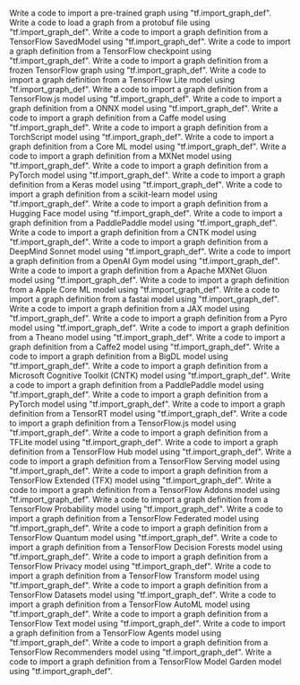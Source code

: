 Write a code to import a pre-trained graph using "tf.import_graph_def".
Write a code to load a graph from a protobuf file using "tf.import_graph_def".
Write a code to import a graph definition from a TensorFlow SavedModel using "tf.import_graph_def".
Write a code to import a graph definition from a TensorFlow checkpoint using "tf.import_graph_def".
Write a code to import a graph definition from a frozen TensorFlow graph using "tf.import_graph_def".
Write a code to import a graph definition from a TensorFlow Lite model using "tf.import_graph_def".
Write a code to import a graph definition from a TensorFlow.js model using "tf.import_graph_def".
Write a code to import a graph definition from a ONNX model using "tf.import_graph_def".
Write a code to import a graph definition from a Caffe model using "tf.import_graph_def".
Write a code to import a graph definition from a TorchScript model using "tf.import_graph_def".
Write a code to import a graph definition from a Core ML model using "tf.import_graph_def".
Write a code to import a graph definition from a MXNet model using "tf.import_graph_def".
Write a code to import a graph definition from a PyTorch model using "tf.import_graph_def".
Write a code to import a graph definition from a Keras model using "tf.import_graph_def".
Write a code to import a graph definition from a scikit-learn model using "tf.import_graph_def".
Write a code to import a graph definition from a Hugging Face model using "tf.import_graph_def".
Write a code to import a graph definition from a PaddlePaddle model using "tf.import_graph_def".
Write a code to import a graph definition from a CNTK model using "tf.import_graph_def".
Write a code to import a graph definition from a DeepMind Sonnet model using "tf.import_graph_def".
Write a code to import a graph definition from a OpenAI Gym model using "tf.import_graph_def".
Write a code to import a graph definition from a Apache MXNet Gluon model using "tf.import_graph_def".
Write a code to import a graph definition from a Apple Core ML model using "tf.import_graph_def".
Write a code to import a graph definition from a fastai model using "tf.import_graph_def".
Write a code to import a graph definition from a JAX model using "tf.import_graph_def".
Write a code to import a graph definition from a Pyro model using "tf.import_graph_def".
Write a code to import a graph definition from a Theano model using "tf.import_graph_def".
Write a code to import a graph definition from a Caffe2 model using "tf.import_graph_def".
Write a code to import a graph definition from a BigDL model using "tf.import_graph_def".
Write a code to import a graph definition from a Microsoft Cognitive Toolkit (CNTK) model using "tf.import_graph_def".
Write a code to import a graph definition from a PaddlePaddle model using "tf.import_graph_def".
Write a code to import a graph definition from a PyTorch model using "tf.import_graph_def".
Write a code to import a graph definition from a TensorRT model using "tf.import_graph_def".
Write a code to import a graph definition from a TensorFlow.js model using "tf.import_graph_def".
Write a code to import a graph definition from a TFLite model using "tf.import_graph_def".
Write a code to import a graph definition from a TensorFlow Hub model using "tf.import_graph_def".
Write a code to import a graph definition from a TensorFlow Serving model using "tf.import_graph_def".
Write a code to import a graph definition from a TensorFlow Extended (TFX) model using "tf.import_graph_def".
Write a code to import a graph definition from a TensorFlow Addons model using "tf.import_graph_def".
Write a code to import a graph definition from a TensorFlow Probability model using "tf.import_graph_def".
Write a code to import a graph definition from a TensorFlow Federated model using "tf.import_graph_def".
Write a code to import a graph definition from a TensorFlow Quantum model using "tf.import_graph_def".
Write a code to import a graph definition from a TensorFlow Decision Forests model using "tf.import_graph_def".
Write a code to import a graph definition from a TensorFlow Privacy model using "tf.import_graph_def".
Write a code to import a graph definition from a TensorFlow Transform model using "tf.import_graph_def".
Write a code to import a graph definition from a TensorFlow Datasets model using "tf.import_graph_def".
Write a code to import a graph definition from a TensorFlow AutoML model using "tf.import_graph_def".
Write a code to import a graph definition from a TensorFlow Text model using "tf.import_graph_def".
Write a code to import a graph definition from a TensorFlow Agents model using "tf.import_graph_def".
Write a code to import a graph definition from a TensorFlow Recommenders model using "tf.import_graph_def".
Write a code to import a graph definition from a TensorFlow Model Garden model using "tf.import_graph_def".